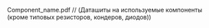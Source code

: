 Component_name.pdf // (Даташиты на используемые компоненты (кроме типовых резисторов, кондеров, диодов))